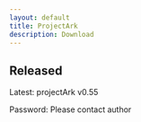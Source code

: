 ```yaml
---
layout: default
title: ProjectArk
description: Download
---
```

<h2>Released</h2>
<p>Latest: <a style="text-decoration:none;" href="/projectArk_free.exe">projectArk v0.55</a></p>
<p>Password: Please contact author</p>